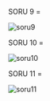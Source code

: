 SORU 9 =

![soru9](https://github.com/Utkualtunok/PatikaWeek-6/assets/64544021/56e710db-f4a1-46d9-9e6f-ae944beb94de)


SORU 10 =

![soru10](https://github.com/Utkualtunok/PatikaWeek-6/assets/64544021/cc8987f1-fbc2-4fa0-8d14-7038899c3878)


SORU 11 =


![soru11](https://github.com/Utkualtunok/PatikaWeek-6/assets/64544021/f2ada12f-95fe-4059-a690-d817e267aa18)
